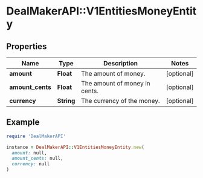 # DealMakerAPI::V1EntitiesMoneyEntity

## Properties

| Name | Type | Description | Notes |
| ---- | ---- | ----------- | ----- |
| **amount** | **Float** | The amount of money. | [optional] |
| **amount_cents** | **Float** | The amount of money in cents. | [optional] |
| **currency** | **String** | The currency of the money. | [optional] |

## Example

```ruby
require 'DealMakerAPI'

instance = DealMakerAPI::V1EntitiesMoneyEntity.new(
  amount: null,
  amount_cents: null,
  currency: null
)
```

